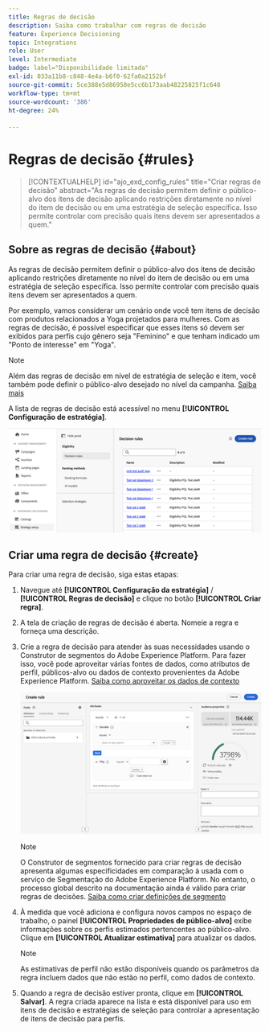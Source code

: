```yaml
---
title: Regras de decisão
description: Saiba como trabalhar com regras de decisão
feature: Experience Decisioning
topic: Integrations
role: User
level: Intermediate
badge: label="Disponibilidade limitada"
exl-id: 033a11b8-c848-4e4a-b6f0-62fa0a2152bf
source-git-commit: 5ce388e5d86950e5cc6b173aab48225825f1c648
workflow-type: tm+mt
source-wordcount: '386'
ht-degree: 24%

---
```


# Regras de decisão {#rules}

>[!CONTEXTUALHELP]
>id="ajo_exd_config_rules"
>title="Criar regras de decisão"
>abstract="As regras de decisão permitem definir o público-alvo dos itens de decisão aplicando restrições diretamente no nível do item de decisão ou em uma estratégia de seleção específica. Isso permite controlar com precisão quais itens devem ser apresentados a quem."

## Sobre as regras de decisão {#about}

As regras de decisão permitem definir o público-alvo dos itens de decisão aplicando restrições diretamente no nível do item de decisão ou em uma estratégia de seleção específica. Isso permite controlar com precisão quais itens devem ser apresentados a quem.

Por exemplo, vamos considerar um cenário onde você tem itens de decisão com produtos relacionados a Yoga projetados para mulheres. Com as regras de decisão, é possível especificar que esses itens só devem ser exibidos para perfis cujo gênero seja &quot;Feminino&quot; e que tenham indicado um &quot;Ponto de interesse&quot; em &quot;Yoga&quot;.

>[!NOTE]
>
>Além das regras de decisão em nível de estratégia de seleção e item, você também pode definir o público-alvo desejado no nível da campanha. [Saiba mais](../campaigns/create-campaign.md#audience)

A lista de regras de decisão está acessível no menu **[!UICONTROL Configuração de estratégia]**.

![](assets/decision-rules-list.png)

## Criar uma regra de decisão {#create}

Para criar uma regra de decisão, siga estas etapas:

1. Navegue até **[!UICONTROL Configuração da estratégia]** / **[!UICONTROL Regras de decisão]** e clique no botão **[!UICONTROL Criar regra]**.

1. A tela de criação de regras de decisão é aberta. Nomeie a regra e forneça uma descrição.

1. Crie a regra de decisão para atender às suas necessidades usando o Construtor de segmentos do Adobe Experience Platform. Para fazer isso, você pode aproveitar várias fontes de dados, como atributos de perfil, públicos-alvo ou dados de contexto provenientes da Adobe Experience Platform. [Saiba como aproveitar os dados de contexto](#context-data)

   ![](assets/decision-rules-build.png)

   >[!NOTE]
   >
   >O Construtor de segmentos fornecido para criar regras de decisão apresenta algumas especificidades em comparação à usada com o serviço de Segmentação do Adobe Experience Platform.  No entanto, o processo global descrito na documentação ainda é válido para criar regras de decisões. [Saiba como criar definições de segmento](../audience/creating-a-segment-definition.md)

1. À medida que você adiciona e configura novos campos no espaço de trabalho, o painel **[!UICONTROL Propriedades de público-alvo]** exibe informações sobre os perfis estimados pertencentes ao público-alvo. Clique em **[!UICONTROL Atualizar estimativa]** para atualizar os dados.

   >[!NOTE]
   >
   >As estimativas de perfil não estão disponíveis quando os parâmetros da regra incluem dados que não estão no perfil, como dados de contexto.

1. Quando a regra de decisão estiver pronta, clique em **[!UICONTROL Salvar]**. A regra criada aparece na lista e está disponível para uso em itens de decisão e estratégias de seleção para controlar a apresentação de itens de decisão para perfis.


